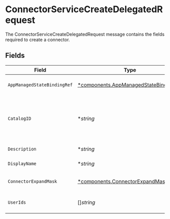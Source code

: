 # ConnectorServiceCreateDelegatedRequest

The ConnectorServiceCreateDelegatedRequest message contains the fields required to create a connector.


## Fields

| Field                                                                                                                                                                            | Type                                                                                                                                                                             | Required                                                                                                                                                                         | Description                                                                                                                                                                      |
| -------------------------------------------------------------------------------------------------------------------------------------------------------------------------------- | -------------------------------------------------------------------------------------------------------------------------------------------------------------------------------- | -------------------------------------------------------------------------------------------------------------------------------------------------------------------------------- | -------------------------------------------------------------------------------------------------------------------------------------------------------------------------------- |
| `AppManagedStateBindingRef`                                                                                                                                                      | [*components.AppManagedStateBindingRef](../../models/components/appmanagedstatebindingref.md)                                                                                    | :heavy_minus_sign:                                                                                                                                                               | The AppManagedStateBindingRef message.                                                                                                                                           |
| `CatalogID`                                                                                                                                                                      | **string*                                                                                                                                                                        | :heavy_minus_sign:                                                                                                                                                               | The catalogId describes which catalog entry this connector is an instance of. For example, every Okta connector will have the same catalogId indicating it is an Okta connector. |
| `Description`                                                                                                                                                                    | **string*                                                                                                                                                                        | :heavy_minus_sign:                                                                                                                                                               | The description of the connector.                                                                                                                                                |
| `DisplayName`                                                                                                                                                                    | **string*                                                                                                                                                                        | :heavy_minus_sign:                                                                                                                                                               | The displayName of the connector.                                                                                                                                                |
| `ConnectorExpandMask`                                                                                                                                                            | [*components.ConnectorExpandMask](../../models/components/connectorexpandmask.md)                                                                                                | :heavy_minus_sign:                                                                                                                                                               | The ConnectorExpandMask is used to expand related objects on a connector.                                                                                                        |
| `UserIds`                                                                                                                                                                        | []*string*                                                                                                                                                                       | :heavy_minus_sign:                                                                                                                                                               | The userIds field is used to define the integration owners of the connector.                                                                                                     |